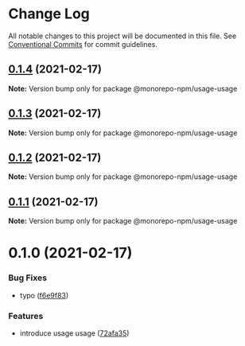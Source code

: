 # Change Log

All notable changes to this project will be documented in this file.
See [Conventional Commits](https://conventionalcommits.org) for commit guidelines.

## [0.1.4](https://github.com/developer239/monorepo-npm/compare/@monorepo-npm/usage-usage@0.1.3...@monorepo-npm/usage-usage@0.1.4) (2021-02-17)

**Note:** Version bump only for package @monorepo-npm/usage-usage





## [0.1.3](https://github.com/developer239/monorepo-npm/compare/@monorepo-npm/usage-usage@0.1.2...@monorepo-npm/usage-usage@0.1.3) (2021-02-17)

**Note:** Version bump only for package @monorepo-npm/usage-usage





## [0.1.2](https://github.com/developer239/monorepo-npm/compare/@monorepo-npm/usage-usage@0.1.1...@monorepo-npm/usage-usage@0.1.2) (2021-02-17)

**Note:** Version bump only for package @monorepo-npm/usage-usage





## [0.1.1](https://github.com/developer239/monorepo-npm/compare/@monorepo-npm/usage-usage@0.1.0...@monorepo-npm/usage-usage@0.1.1) (2021-02-17)

**Note:** Version bump only for package @monorepo-npm/usage-usage





# 0.1.0 (2021-02-17)


### Bug Fixes

* typo ([f6e9f83](https://github.com/developer239/monorepo-npm/commit/f6e9f838d05659e28f7f68d0a0535a7e0b2fd86a))


### Features

* introduce usage usage ([72afa35](https://github.com/developer239/monorepo-npm/commit/72afa358f189b5262d7a2f9ac6220efa8b89a7b3))
